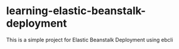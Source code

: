 # learning-elastic-beanstalk-deployment
This is a simple project for Elastic Beanstalk Deployment using ebcli
